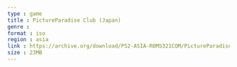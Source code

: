 ```yaml
---
type : game
title : PictureParadise Club (Japan)
genre : 
format : iso
region : asia
link : https://archive.org/download/PS2-ASIA-ROMS321COM/PictureParadise%20Club%20%28Japan%29.7z
size : 23MB
---
```

